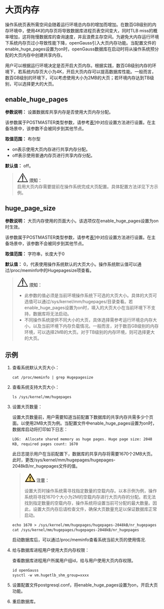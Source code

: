 # 大页内存

操作系统页表所需空间会随着运行环境总内存的增加而增加。在数百GB级别的内存环境中，使用4K的内存页将导致数据库进程页表空间变大，同时TLB miss的概率增加，这将拖慢数据库的查询速度，并且浪费主存空间。为避免大内存运行环境下系统内存页过小导致性能下降，openGauss引入大页内存功能。当配置文件的enable_huge_pages设置为on时，openGauss数据库在启动时将从操作系统预分配的大页内存中创建共享内存。

用户可以根据运行环境决定是否开启大页内存。根据实践，数百GB级别内存的环境下，若系统内存页大小为4K，开启大页内存可以提高数据库性能。一般而言，数百GB级别的环境下，可以考虑使用大小为2MB的大页；若环境内存达到TB级别，可以选择更大的大页。

## enable\_huge\_pages<a name="zh-cn_topic_0237124693_zh-cn_topic_0059778803_sc5573df50b1c4214bd6067c213147fce"></a>

**参数说明：** 设置数据库共享内存是否使用大页内存分配。

该参数属于POSTMASTER类型参数，请参考[表1](../DatabaseAdministrationGuide/参数设置.md#zh-cn_topic_0237121562_zh-cn_topic_0059777490_t91a6f212010f4503b24d7943aed6d846)中对应设置方法进行设置。在主备场景中，该参数不会被同步到其他节点。

**取值范围：** 布尔型

-   on表示使用大页内存进行共享内存分配。
-   off表示使用普通内存页进行共享内存分配。

**默认值：** off。

>![](public_sys-resources/icon-notice.gif) **须知：**   
>启用大页内存需要提前在操作系统完成大页配置。具体配置方法详见下方示例。

## huge\_page\_size<a name="zh-cn_topic_0237124693_zh-cn_topic_0059778803_s4db3d28f8b8349b582c80fcd26dd8967"></a>

**参数说明：** 大页内存使用的页面大小。该选项仅在enable\_huge\_pages设置为on时生效。

该参数属于POSTMASTER类型参数，请参考[表1](../DatabaseAdministrationGuide/参数设置.md#zh-cn_topic_0237121562_zh-cn_topic_0059777490_t91a6f212010f4503b24d7943aed6d846)中对应设置方法进行设置。在主备场景中，该参数不会被同步到其他节点。

**取值范围：** 字符串，长度大于0

**默认值：** 0，代表使用操作系统默认的大页大小。操作系统默认值可以通过/proc/meminfo中的Hugepagesize项查看。

>![](public_sys-resources/icon-notice.gif) **须知：**   
>-   此参数的值必须是当前环境操作系统下可选的大页大小。具体的大页可选值可以通过/sys/kernel/mm/hugepages/目录查看。若enable_huge_pages设置为on时，填入的大页大小在当前环境下不支持，数据库将无法启动。
>-   不同操作系统提供不同大小的大页，具体选择需参考运行环境总内存大小，以及当前环境下内存负载情况。一般而言，对于数百GB级别的内存环境，可以选择2MB的大页。对于TB级别的内存环境，则可选择更大的大页。

## 示例<a name="zh-cn_topic_0283137176_zh-cn_topic_0237121562_zh-cn_topic_0059777490_s5b8255d8025640aba238bfb86b20807a"></a>

1.  查看系统默认大页大小：

    ```
    cat /proc/meminfo | grep Hugepagesize
    ```

2. 查看系统支持大页大小：

    ```
    ls /sys/kernel/mm/hugepages
    ```

3. 设置大页数量：

    设置大页数量前，用户需要知道当前配置下数据库的共享内存共需多少个页面。以使用2MB大页为例。当配置文件中enable_huge_pages设置为on时，数据库启动将打印如下日志：

    ```
    LOG:  Allocate shared memory as huge pages. Huge page size: 2048 KB, required pages count: 1670
    ```

    此日志提示用户在当前配置下，数据库的共享内存将需要1670个2MB大页。此时，更改/sys/kernel/mm/hugepages/hugepages-2048kB/nr_hugepages文件的值。

    >![](public_sys-resources/icon-caution.gif) **注意：** 
    > 
    > 设置大页时操作系统需寻找指定数量的空载内存。以本示例为例，操作系统将寻找1670个大小为2M的空载内存进行大页内存的分配。若无法找到指定数量的空载内存，操作系统将设置当前可分配的最大数量。因此，设置大页内存后请检查文件，确保大页数量充足以保证数据库正常启动。

    ```
    echo 1670 > /sys/kernel/mm/hugepages/hugepages-2048kB/nr_hugepages
    cat /sys/kernel/mm/hugepages/hugepages-2048kB/nr_hugepages
    ```

    启动数据库后，可以通过/proc/meminfo查看系统当前大页的使用情况.

4. 给与数据库进程用户使用大页内存权限：

    查看数据库进程用户所属用户组id，给与用户使用大页内存权限。

    ```
    id openGauss
    sysctl -w vm.hugetlb_shm_group=xxxx
    ```

5. 设置配置文件postgresql.conf，将enable_huge_pages设置为on，开启大页功能。

6. 重启数据库。